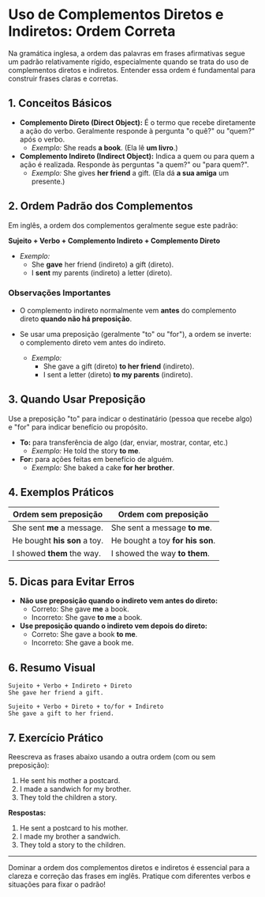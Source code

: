 # Uso de Complementos Diretos e Indiretos: Ordem Correta

Na gramática inglesa, a ordem das palavras em frases afirmativas segue um padrão relativamente rígido, especialmente quando se trata do uso de complementos diretos e indiretos. Entender essa ordem é fundamental para construir frases claras e corretas.

## 1. Conceitos Básicos

- **Complemento Direto (Direct Object):** É o termo que recebe diretamente a ação do verbo. Geralmente responde à pergunta "o quê?" ou "quem?" após o verbo.
  - *Exemplo:* She reads **a book**. (Ela lê **um livro**.)
- **Complemento Indireto (Indirect Object):** Indica a quem ou para quem a ação é realizada. Responde às perguntas "a quem?" ou "para quem?".
  - *Exemplo:* She gives **her friend** a gift. (Ela dá **a sua amiga** um presente.)

## 2. Ordem Padrão dos Complementos

Em inglês, a ordem dos complementos geralmente segue este padrão:

**Sujeito + Verbo + Complemento Indireto + Complemento Direto**

- *Exemplo:*  
  - She **gave** her friend (indireto) a gift (direto).
  - I **sent** my parents (indireto) a letter (direto).

### Observações Importantes

- O complemento indireto normalmente vem **antes** do complemento direto **quando não há preposição**.
- Se usar uma preposição (geralmente "to" ou "for"), a ordem se inverte: o complemento direto vem antes do indireto.

  - *Exemplo:*  
    - She gave a gift (direto) **to her friend** (indireto).
    - I sent a letter (direto) **to my parents** (indireto).

## 3. Quando Usar Preposição

Use a preposição "to" para indicar o destinatário (pessoa que recebe algo) e "for" para indicar benefício ou propósito.

- **To:** para transferência de algo (dar, enviar, mostrar, contar, etc.)
  - *Exemplo:* He told the story **to me**.
- **For:** para ações feitas em benefício de alguém.
  - *Exemplo:* She baked a cake **for her brother**.

## 4. Exemplos Práticos

| Ordem sem preposição         | Ordem com preposição         |
|-----------------------------|-----------------------------|
| She sent **me** a message.  | She sent a message **to me**.|
| He bought **his son** a toy.| He bought a toy **for his son**.|
| I showed **them** the way.  | I showed the way **to them**.|

## 5. Dicas para Evitar Erros

- **Não use preposição quando o indireto vem antes do direto:**  
  - Correto: She gave **me** a book.  
  - Incorreto: She gave **to me** a book.
- **Use preposição quando o indireto vem depois do direto:**  
  - Correto: She gave a book **to me**.  
  - Incorreto: She gave a book me.

## 6. Resumo Visual

```
Sujeito + Verbo + Indireto + Direto
She gave her friend a gift.

Sujeito + Verbo + Direto + to/for + Indireto
She gave a gift to her friend.
```

## 7. Exercício Prático

Reescreva as frases abaixo usando a outra ordem (com ou sem preposição):

1. He sent his mother a postcard.
2. I made a sandwich for my brother.
3. They told the children a story.

**Respostas:**

1. He sent a postcard to his mother.
2. I made my brother a sandwich.
3. They told a story to the children.

---

Dominar a ordem dos complementos diretos e indiretos é essencial para a clareza e correção das frases em inglês. Pratique com diferentes verbos e situações para fixar o padrão!